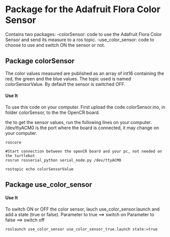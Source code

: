 # Package for the Adafruit Flora Color Sensor
Contains two packages:
-colorSensor: code to use the Adafruit Flora Color Sensor and send its measure to a ros topic.
-use_color_sensor: code to choose to use and switch ON the sensor or not.

## Package colorSensor
The color values measured are published as an array of int16 containing the red, the green and the blue values. The topic used is named colorSensorValue.
By default the sensor is switched OFF.
#### Use It
To use this code on your computer. 
First upload the code colorSensor.ino, in folder colorSensor, to the the OpenCR board.

the to get the sensor values, run the following lines on your computer. /dev/ttyACM0 is the port where the board is connected, it may change on your computer.
```
roscore

#Start connection between the openCR board and your pc, not needed on the turtlebot
rosrun rosserial_python serial_node.py /dev/ttyACM0

rostopic echo colorSensorValue
```


## Package use_color_sensor
#### Use It
To switch ON or OFF the color sensor, lauch use_color_sensor.launch and add a state (true or false).
Parameter to true ==> switch on
Parameter to false ==> switch off
```
roslaunch use_color_sensor use_color_sensor_true.launch state:=true
```

